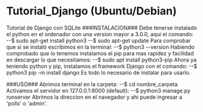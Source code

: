 # Tutorial_Django (Ubuntu/Debian)
Tutorial de Django con SQLite
###INSTALACION###
Debe tenerse instalado el python en el ordenador con una version mayor a 3.0.0, aqui el comando:
 --$ sudo apt-get install python3
 --$ sudo apt-get update
Para comprobar que si se instaló escribimos en la terminal:
 --$ python3 --version
Habiendo comprobado que lo tenemos instalamos el pip para mas rapidez y facilidad en descargar lo que necesitamos:
 --$ sudo apt install python3-pip
Ahora ya teniendo python y pip, instalamos el framework Django con el comando:
 --$ python3 pip -m install django
Es todo lo necesario de instalar para usarlo.

###USO###
Abrimos terminal en la carpeta:
 --$ cd nombre_carpeta
Activamos el servidor en 127.0.0.1:8000 (default):
 --$ python3 manage.py runserver
Abrimos la direccion en el navegador y ahi puede ingresar a 'polls' o 'admin'.
